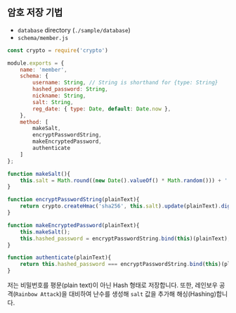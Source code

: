## 암호 저장 기법

 - `database` directory (`./sample/database`)
 - `schema/member.js`

```js
const crypto = require('crypto')

module.exports = {
    name: 'member',
    schema: {
        username: String, // String is shorthand for {type: String}
        hashed_password: String,
        nickname: String,
        salt: String,
        reg_date: { type: Date, default: Date.now },
    },
    method: [
        makeSalt, 
        encryptPasswordString, 
        makeEncryptedPassword, 
        authenticate
    ]
};

function makeSalt(){
    this.salt = Math.round((new Date().valueOf() * Math.random())) + '';
}

function encryptPasswordString(plainText){
    return crypto.createHmac('sha256', this.salt).update(plainText).digest('hex')
}

function makeEncryptedPassword(plainText){
    this.makeSalt();
    this.hashed_password = encryptPasswordString.bind(this)(plainText);
}

function authenticate(plainText){
    return this.hashed_password === encryptPasswordString.bind(this)(plainText);
}
```

저는 비밀번호를 평문(plain text)이 아닌 Hash 형태로 저장합니다. 또한, 레인보우 공격(`Rainbow Attack`)을 대비하여 난수를 생성해 `salt` 값을 추가해 해싱(Hashing)합니다.